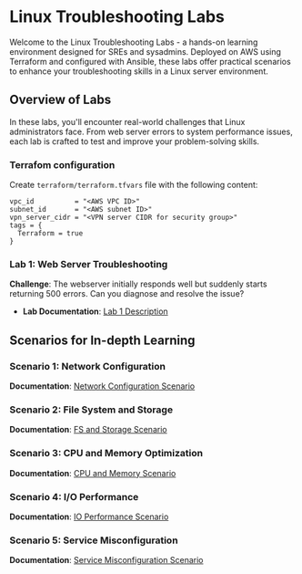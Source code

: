 # Linux Troubleshooting Labs

Welcome to the Linux Troubleshooting Labs - a hands-on learning environment designed for SREs and sysadmins. Deployed on AWS using Terraform and configured with Ansible, these labs offer practical scenarios to enhance your troubleshooting skills in a Linux server environment.



## Overview of Labs
In these labs, you'll encounter real-world challenges that Linux administrators face. From web server errors to system performance issues, each lab is crafted to test and improve your problem-solving skills.

### Terrafom configuration
Create `terraform/terraform.tfvars` file with the following content:
```
vpc_id          = "<AWS VPC ID>"
subnet_id       = "<AWS subnet ID>"
vpn_server_cidr = "<VPN server CIDR for security group>"
tags = {
  Terraform = true
}
```

### Lab 1: Web Server Troubleshooting
**Challenge**: The webserver initially responds well but suddenly starts returning 500 errors. Can you diagnose and resolve the issue?
- **Lab Documentation**: [Lab 1 Description](docs/lab01/lab01-description.md)

## Scenarios for In-depth Learning
### Scenario 1: Network Configuration
**Documentation**: [Network Configuration Scenario](docs/scenarios/scenario01-network-configuration.md)

### Scenario 2: File System and Storage
**Documentation**: [FS and Storage Scenario](docs/scenarios/scenario02-fs-and-storage.md)

### Scenario 3: CPU and Memory Optimization
**Documentation**: [CPU and Memory Scenario](docs/scenarios/scenario03-CPU-and-memory.md)

### Scenario 4: I/O Performance
**Documentation**: [IO Performance Scenario](docs/scenarios/scenario04-io-performance.md)

### Scenario 5: Service Misconfiguration
**Documentation**: [Service Misconfiguration Scenario](docs/scenarios/scenario05-service-misconfig.md)

